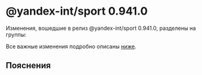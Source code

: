 # @yandex-int/sport 0.941.0

<!-- ЧЕЛОВЕЧЕСКОЕ ВСТУПЛЕНИЕ -->

Изменения, вошедшие в релиз @yandex-int/sport 0.941.0, разделены на группы:

Все важные изменения подробно описаны [ниже](#Пояснения).

## Пояснения

